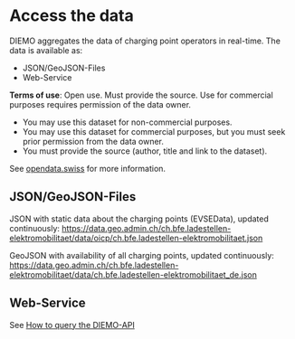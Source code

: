 # Access the data

DIEMO aggregates the data of charging point operators in real-time. The data is available as:

* JSON/GeoJSON-Files
* Web-Service

**Terms of use**: Open use. Must provide the source. Use for commercial purposes requires permission of the data owner.

* You may use this dataset for non-commercial purposes.
* You may use this dataset for commercial purposes, but you must seek prior permission from the data owner.
* You must provide the source (author, title and link to the dataset).

See [opendata.swiss](https://opendata.swiss/dataset/ladestationen-fuer-elektroautos/) for more information.

## JSON/GeoJSON-Files

JSON with static data about the charging points (EVSEData), updated continuously:
https://data.geo.admin.ch/ch.bfe.ladestellen-elektromobilitaet/data/oicp/ch.bfe.ladestellen-elektromobilitaet.json

GeoJSON with availability of all charging points, updated continuously:
https://data.geo.admin.ch/ch.bfe.ladestellen-elektromobilitaet/data/ch.bfe.ladestellen-elektromobilitaet_de.json

## Web-Service

See [How to query the DIEMO-API](https://github.com/SFOE/DIEMO-Documentation/blob/master/How%20to%20query%20DIEMO.md)
